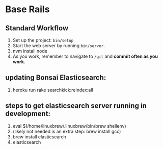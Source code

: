 # Base Rails

## Standard Workflow

 1. Set up the project: `bin/setup`
 1. Start the web server by running `bin/server`.
 1. nvm install node
 1. As you work, remember to navigate to `/git` and **commit often as you work.**

 ## updating Bonsai Elasticsearch:
 1. heroku run rake searchkick:reindex:all

 ## steps to get elasticsearch server running in development:
 1. eval $(/home/linuxbrew/.linuxbrew/bin/brew shellenv)
 1. (likely not needed is an extra step: brew install gcc)
 2. brew install elasticsearch
 3. elasticsearch